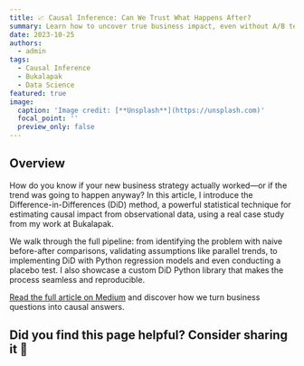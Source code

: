 ```yaml
---
title: 📈 Causal Inference: Can We Trust What Happens After?
summary: Learn how to uncover true business impact, even without A/B testing.
date: 2023-10-25
authors:
  - admin
tags:
  - Causal Inference
  - Bukalapak
  - Data Science
featured: true
image:
  caption: 'Image credit: [**Unsplash**](https://unsplash.com)'
  focal_point: ''
  preview_only: false
---
```


## Overview

How do you know if your new business strategy actually worked—or if the trend was going to happen anyway? In this article, I introduce the Difference-in-Differences (DiD) method, a powerful statistical technique for estimating causal impact from observational data, using a real case study from my work at Bukalapak.

We walk through the full pipeline: from identifying the problem with naive before-after comparisons, validating assumptions like parallel trends, to implementing DiD with Python regression models and even conducting a placebo test. I also showcase a custom DiD Python library that makes the process seamless and reproducible.

[Read the full article on Medium](https://medium.com/bukalapak-data/difference-in-differences-8c925e691fff) and discover how we turn business questions into causal answers.

## Did you find this page helpful? Consider sharing it 🙌
